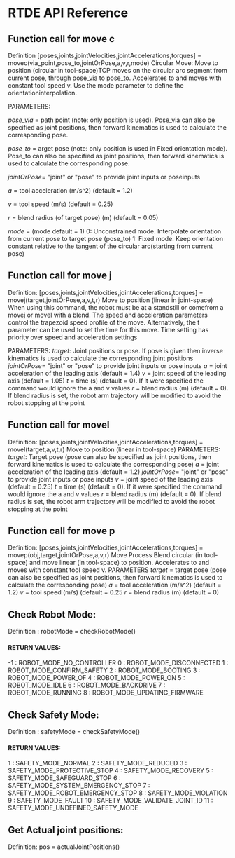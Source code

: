 # RTDE API Reference

## Function call for move c
Definition [poses,joints,jointVelocities,jointAccelerations,torques] = movec(via_point,pose_to,jointOrPose,a,v,r,mode)
Circular Move: Move to position (circular in tool-space)TCP moves on the circular arc segment from current pose, through pose_via to pose_to. Accelerates to and moves with constant tool speed v. Use the mode parameter to define the orientationinterpolation.

PARAMETERS:

*pose_via* = path point (note: only position is used). Pose_via can also be specified as joint positions, then forward kinematics is used to calculate the corresponding pose.

*pose_to* = arget pose (note: only position is used in Fixed orientation mode). Pose_to can also be specified as joint positions, then forward kinematics is used to calculate the corresponding pose.

*jointOrPose*= "joint" or "pose" to provide joint inputs or poseinputs

*a* = tool acceleration (m/s^2) (default = 1.2)

*v* = tool speed (m/s) (default = 0.25)

*r* = blend radius (of target pose) (m) (default = 0.05)

*mode* = (mode default = 1)
        0: Unconstrained mode. Interpolate orientation from current pose to target pose (pose_to)  1: Fixed mode. Keep orientation constant relative to the tangent of the circular arc(starting from current pose) 



 ## Function call for move j
 Definition: [poses,joints,jointVelocities,jointAccelerations,torques] = movej(target,jointOrPose,a,v,t,r)
 Move to position (linear in joint-space)  When using this command, the robot must be at a standstill or comefrom a movej or movel with a blend. The speed and acceleration parameters control the trapezoid speed profile of the move. Alternatively, the t parameter can be used to set the time for this move. Time setting has priority over speed and acceleration settings

 PARAMETERS:
 *target*: Joint positions or pose. If pose is given then inverse kinematics
 is used to calculate the corresponding joint positions
 *jointOrPose*= "joint" or "pose" to provide joint inputs or pose
 inputs
 *a* = joint acceleration of the leading axis (default = 1.4)
 *v* = joint speed of the leading axis (default = 1.05)
 *t* = time (s) (default = 0). If it were specified the command would ignore
 the a and v values
 *r* = blend radius (m) (default = 0). If blend radius is set, the robot arm trajectory will be modified to avoid the robot stopping at the point

## Function call for movel
 Definition: [poses,joints,jointVelocities,jointAccelerations,torques] = movel(target,a,v,t,r)
 Move to position (linear in tool-space)
 PARAMETERS:
 *target*: Target pose (pose can also be specified as joint positions, then forward
 kinematics is used to calculate the corresponding pose)
 *a* = joint acceleration of the leading axis (default = 1.2)
 *jointOrPose*= "joint" or "pose" to provide joint inputs or pose inputs
 *v* = joint speed of the leading axis (default = 0.25)
 *t* = time (s) (default = 0). If it were specified the command would ignore the a and v values
 *r* = blend radius (m) (default = 0). If blend radius is set, the robot arm trajectory will be modified to avoid the robot stopping at the point

## Function call for move p
 Definition: [poses,joints,jointVelocities,jointAccelerations,torques] = movep(obj,target,jointOrPose,a,v,r)
 Move Process
 Blend circular (in tool-space) and move linear (in tool-space) to position. Accelerates to and moves with constant tool speed v.
 PARAMETERS
 *target* = target pose (pose can also be specified as joint positions, then forward kinematics is used to calculate the corresponding pose)
 *a* = tool acceleration (m/s^2) (default = 1.2)
 *v* = tool speed (m/s) (default = 0.25
 *r* = blend radius (m) (default = 0)

## Check Robot Mode:
Definition : robotMode = checkRobotMode()

#### RETURN VALUES:
-1 : ROBOT_MODE_NO_CONTROLLER
 0 : ROBOT_MODE_DISCONNECTED
 1 : ROBOT_MODE_CONFIRM_SAFETY
 2 : ROBOT_MODE_BOOTING
 3 : ROBOT_MODE_POWER_OF
 4 : ROBOT_MODE_POWER_ON
 5 : ROBOT_MODE_IDLE
 6 : ROBOT_MODE_BACKDRIVE
 7 : ROBOT_MODE_RUNNING
 8 : ROBOT_MODE_UPDATING_FIRMWARE


## Check Safety Mode:
Definition : safetyMode = checkSafetyMode()

 #### RETURN VALUES:
 1 : SAFETY_MODE_NORMAL
 2 : SAFETY_MODE_REDUCED
3 : SAFETY_MODE_PROTECTIVE_STOP
 4 : SAFETY_MODE_RECOVERY
 5 : SAFETY_MODE_SAFEGUARD_STOP
 6 : SAFETY_MODE_SYSTEM_EMERGENCY_STOP
 7 : SAFETY_MODE_ROBOT_EMERGENCY_STOP
 8 : SAFETY_MODE_VIOLATION
 9 : SAFETY_MODE_FAULT
 10 : SAFETY_MODE_VALIDATE_JOINT_ID
 11 : SAFETY_MODE_UNDEFINED_SAFETY_MODE


 ## Get Actual joint positions:
Definition: pos = actualJointPositions()